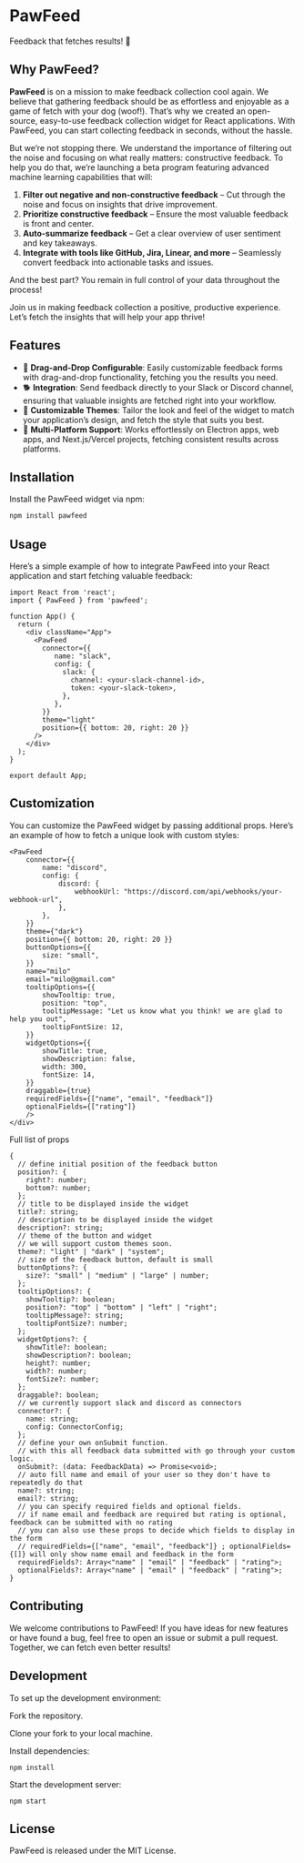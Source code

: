 # PawFeed

Feedback that fetches results! 🐾

## Why PawFeed?

**PawFeed** is on a mission to make feedback collection cool again. We believe that gathering feedback should be as effortless and enjoyable as a game of fetch with your dog (woof!). That’s why we created an open-source, easy-to-use feedback collection widget for React applications. With PawFeed, you can start collecting feedback in seconds, without the hassle.

But we’re not stopping there. We understand the importance of filtering out the noise and focusing on what really matters: constructive feedback. To help you do that, we’re launching a beta program featuring advanced machine learning capabilities that will:

1. **Filter out negative and non-constructive feedback** – Cut through the noise and focus on insights that drive improvement.
2. **Prioritize constructive feedback** – Ensure the most valuable feedback is front and center.
3. **Auto-summarize feedback** – Get a clear overview of user sentiment and key takeaways.
4. **Integrate with tools like GitHub, Jira, Linear, and more** – Seamlessly convert feedback into actionable tasks and issues.

And the best part? You remain in full control of your data throughout the process!

Join us in making feedback collection a positive, productive experience. Let’s fetch the insights that will help your app thrive!

## Features

- 🐾 **Drag-and-Drop Configurable**: Easily customizable feedback forms with drag-and-drop functionality, fetching you the results you need.
- 🐕 **Integration**: Send feedback directly to your Slack or Discord channel, ensuring that valuable insights are fetched right into your workflow.
- 📝 **Customizable Themes**: Tailor the look and feel of the widget to match your application’s design, and fetch the style that suits you best.
- 💬 **Multi-Platform Support**: Works effortlessly on Electron apps, web apps, and Next.js/Vercel projects, fetching consistent results across platforms.

## Installation

Install the PawFeed widget via npm:

```bash
npm install pawfeed
```

## Usage

Here’s a simple example of how to integrate PawFeed into your React application and start fetching valuable feedback:

```
import React from 'react';
import { PawFeed } from 'pawfeed';

function App() {
  return (
    <div className="App">
      <PawFeed
        connector={{
           name: "slack",
           config: {
             slack: {
               channel: <your-slack-channel-id>,
               token: <your-slack-token>,
             },
           },
        }}
        theme="light"
        position={{ bottom: 20, right: 20 }}
      />
    </div>
  );
}

export default App;
```

## Customization

You can customize the PawFeed widget by passing additional props. Here’s an example of how to fetch a unique look with custom styles:

```
<PawFeed
    connector={{
        name: "discord",
        config: {
            discord: {
                webhookUrl: "https://discord.com/api/webhooks/your-webhook-url",
            },
        },
    }}
    theme={"dark"}
    position={{ bottom: 20, right: 20 }}
    buttonOptions={{
        size: "small",
    }}
    name="milo"
    email="milo@gmail.com"
    tooltipOptions={{
        showTooltip: true,
        position: "top",
        tooltipMessage: "Let us know what you think! we are glad to help you out",
        tooltipFontSize: 12,
    }}
    widgetOptions={{
        showTitle: true,
        showDescription: false,
        width: 300,
        fontSize: 14,
    }}
    draggable={true}
    requiredFields={["name", "email", "feedback"]}
    optionalFields={["rating"]}
    />
</div>
```

Full list of props

```
{
  // define initial position of the feedback button
  position?: {
    right?: number;
    bottom?: number;
  };
  // title to be displayed inside the widget
  title?: string;
  // description to be displayed inside the widget
  description?: string;
  // theme of the button and widget
  // we will support custom themes soon.
  theme?: "light" | "dark" | "system";
  // size of the feedback button, default is small
  buttonOptions?: {
    size?: "small" | "medium" | "large" | number;
  };
  tooltipOptions?: {
    showTooltip?: boolean;
    position?: "top" | "bottom" | "left" | "right";
    tooltipMessage?: string;
    tooltipFontSize?: number;
  };
  widgetOptions?: {
    showTitle?: boolean;
    showDescription?: boolean;
    height?: number;
    width?: number;
    fontSize?: number;
  };
  draggable?: boolean;
  // we currently support slack and discord as connectors
  connector?: {
    name: string;
    config: ConnectorConfig;
  };
  // define your own onSubmit function.
  // with this all feedback data submitted with go through your custom logic.
  onSubmit?: (data: FeedbackData) => Promise<void>;
  // auto fill name and email of your user so they don't have to repeatedly do that
  name?: string;
  email?: string;
  // you can specify required fields and optional fields.
  // if name email and feedback are required but rating is optional, feedback can be submitted with no rating
  // you can also use these props to decide which fields to display in the form
  // requiredFields={["name", "email", "feedback"]} ; optionalFields={[]} will only show name email and feedback in the form
  requiredFields?: Array<"name" | "email" | "feedback" | "rating">;
  optionalFields?: Array<"name" | "email" | "feedback" | "rating">;
}
```

## Contributing

We welcome contributions to PawFeed! If you have ideas for new features or have found a bug, feel free to open an issue or submit a pull request. Together, we can fetch even better results!

## Development

To set up the development environment:

Fork the repository.

Clone your fork to your local machine.

Install dependencies:

```
npm install
```

Start the development server:

```
npm start
```

## License

PawFeed is released under the MIT License.
